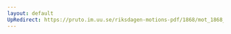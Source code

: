 ```yaml
---
layout: default
UpRedirect: https://pruto.im.uu.se/riksdagen-motions-pdf/1868/mot_1868__ak__104/mot_1868__ak__104-001.pdf
---
```

